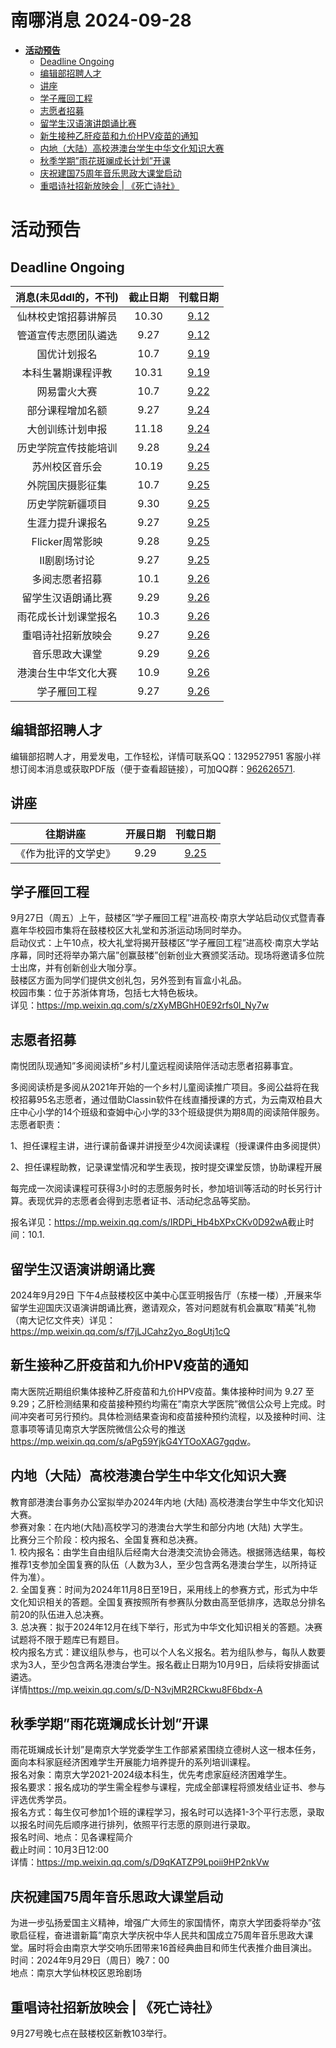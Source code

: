 # 南哪消息 2024-09-28

-   <a href="#活动预告" id="toc-活动预告"><strong>活动预告</strong></a>
    -   <a href="#deadline-ongoing" id="toc-deadline-ongoing">Deadline
        Ongoing</a>
    -   <a href="#编辑部招聘人才" id="toc-编辑部招聘人才">编辑部招聘人才</a>
    -   <a href="#讲座" id="toc-讲座">讲座</a>
    -   <a href="#学子雁回工程" id="toc-学子雁回工程">学子雁回工程</a>
    -   <a href="#志愿者招募" id="toc-志愿者招募">志愿者招募</a>
    -   <a href="#留学生汉语演讲朗诵比赛"
        id="toc-留学生汉语演讲朗诵比赛">留学生汉语演讲朗诵比赛</a>
    -   <a href="#新生接种乙肝疫苗和九价hpv疫苗的通知"
        id="toc-新生接种乙肝疫苗和九价hpv疫苗的通知">新生接种乙肝疫苗和九价HPV疫苗的通知</a>
    -   <a href="#内地大陆高校港澳台学生中华文化知识大赛"
        id="toc-内地大陆高校港澳台学生中华文化知识大赛">内地（大陆）高校港澳台学生中华文化知识大赛</a>
    -   <a href="#秋季学期雨花斑斓成长计划开课"
        id="toc-秋季学期雨花斑斓成长计划开课">秋季学期”雨花斑斓成长计划”开课</a>
    -   <a href="#庆祝建国75周年音乐思政大课堂启动"
        id="toc-庆祝建国75周年音乐思政大课堂启动">庆祝建国75周年音乐思政大课堂启动</a>
    -   <a href="#重唱诗社招新放映会-死亡诗社"
        id="toc-重唱诗社招新放映会-死亡诗社">重唱诗社招新放映会 |
        《死亡诗社》</a>

# **活动预告**

## Deadline Ongoing

| 消息(未见ddl的，不刊) | 截止日期 |                     刊载日期                      |
|:---------------------:|:--------:|:-------------------------------------------------:|
| 仙林校史馆招募讲解员  |  10.30   | [9.12](https://nik-nul.github.io/news/2024-09-12) |
| 管道宣传志愿团队遴选  |   9.27   | [9.12](https://nik-nul.github.io/news/2024-09-12) |
|     国优计划报名      |   10.7   | [9.19](https://nik-nul.github.io/news/2024-09-19) |
|  本科生暑期课程评教   |  10.31   | [9.19](https://nik-nul.github.io/news/2024-09-19) |
|     网易雷火大赛      |   10.7   | [9.22](https://nik-nul.github.io/news/2024-09-22) |
|   部分课程增加名额    |   9.27   | [9.24](https://nik-nul.github.io/news/2024-09-24) |
|   大创训练计划申报    |  11.18   | [9.24](https://nik-nul.github.io/news/2024-09-24) |
| 历史学院宣传技能培训  |   9.28   | [9.24](https://nik-nul.github.io/news/2024-09-24) |
|    苏州校区音乐会     |  10.19   | [9.25](https://nik-nul.github.io/news/2024-09-25) |
|   外院国庆摄影征集    |   10.7   | [9.25](https://nik-nul.github.io/news/2024-09-25) |
|   历史学院新疆项目    |   9.30   | [9.25](https://nik-nul.github.io/news/2024-09-25) |
|   生涯力提升课报名    |   9.27   | [9.25](https://nik-nul.github.io/news/2024-09-25) |
|    Flicker周常影映    |   9.28   | [9.25](https://nik-nul.github.io/news/2024-09-25) |
|     II剧剧场讨论      |   9.27   | [9.25](https://nik-nul.github.io/news/2024-09-25) |
|    多阅志愿者招募     |   10.1   | [9.26](https://nik-nul.github.io/news/2024-09-26) |
|  留学生汉语朗诵比赛   |   9.29   | [9.26](https://nik-nul.github.io/news/2024-09-26) |
| 雨花成长计划课堂报名  |   10.3   | [9.26](https://nik-nul.github.io/news/2024-09-26) |
|  重唱诗社招新放映会   |   9.27   | [9.26](https://nik-nul.github.io/news/2024-09-26) |
|    音乐思政大课堂     |   9.29   | [9.26](https://nik-nul.github.io/news/2024-09-26) |
| 港澳台生中华文化大赛  |   10.9   | [9.26](https://nik-nul.github.io/news/2024-09-26) |
|     学子雁回工程      |   9.27   | [9.26](https://nik-nul.github.io/news/2024-09-26) |

## 编辑部招聘人才

编辑部招聘人才，用爱发电，工作轻松，详情可联系QQ：1329527951 客服小祥  
想订阅本消息或获取PDF版（便于查看超链接），可加QQ群：[962626571](https://qm.qq.com/q/FGX1VYCrGS).

## 讲座

|       往期讲座       | 开展日期 |                     刊载日期                      |
|:--------------------:|:--------:|:-------------------------------------------------:|
| 《作为批评的文学史》 |   9.29   | [9.25](https://nik-nul.github.io/news/2024-09-25) |

  
  

## 学子雁回工程

9月27日（周五）上午，鼓楼区”学子雁回工程”进高校·南京大学站启动仪式暨青春嘉年华校园市集将在鼓楼校区大礼堂和苏浙运动场同时举办。  
启动仪式：上午10点，校大礼堂将揭开鼓楼区”学子雁回工程”进高校·南京大学站序幕，同时还将举办第六届”创赢鼓楼”创新创业大赛颁奖活动。现场将邀请多位院士出席，并有创新创业大咖分享。  
鼓楼区方面为同学们提供文创礼包，另外签到有盲盒小礼品。  
校园市集：位于苏浙体育场，包括七大特色板块。  
详见：<https://mp.weixin.qq.com/s/zXyMBGhH0E92rfs0l_Ny7w>

## 志愿者招募

南悦团队现通知”多阅阅读桥”乡村儿童远程阅读陪伴活动志愿者招募事宜。

多阅阅读桥是多阅从2021年开始的一个乡村儿童阅读推广项目。多阅公益将在我校招募95名志愿者，通过借助Classin软件在线直播授课的方式，为云南双柏县大庄中心小学的14个班级和查姆中心小学的33个班级提供为期8周的阅读陪伴服务。志愿者职责：

1、担任课程主讲，进行课前备课并讲授至少4次阅读课程（授课课件由多阅提供）

2、担任课程助教，记录课堂情况和学生表现，按时提交课堂反馈，协助课程开展

每完成一次阅读课程可获得3小时的志愿服务时长，参加培训等活动的时长另行计算。表现优异的志愿者会得到志愿者证书、活动纪念品等奖励。

报名详见：<https://mp.weixin.qq.com/s/IRDPi_Hb4bXPxCKv0D92wA>截止时间：10.1.

## 留学生汉语演讲朗诵比赛

2024年9月29日
下午4点鼓楼校区中美中心匡亚明报告厅（东楼一楼）,开展来华留学生迎国庆汉语演讲朗诵比赛，邀请观众，答对问题就有机会赢取”精美”礼物（南大记忆文件夹）详见：<https://mp.weixin.qq.com/s/f7jLJCahz2yo_8ogUtj1cQ>

## 新生接种乙肝疫苗和九价HPV疫苗的通知

南大医院近期组织集体接种乙肝疫苗和九价HPV疫苗。集体接种时间为 9.27 至
9.29；乙肝检测结果和疫苗接种预约均需在”南京大学医院”微信公众号上完成。时间冲突者可另行预约。具体检测结果查询和疫苗接种预约流程，以及接种时间、注意事项等请见南京大学医院微信公众号的推送<https://mp.weixin.qq.com/s/aPg59YjkG4YTOoXAG7gqdw>。

## 内地（大陆）高校港澳台学生中华文化知识大赛

教育部港澳台事务办公室拟举办2024年内地 (大陆)
高校港澳台学生中华文化知识大赛。  
参赛对象：在内地(大陆)高校学习的港澳台大学生和部分内地 (大陆) 大学生。  
比赛分三个阶段：校内报名、全国复赛和总决赛。  
1.
校内报名：由学生自由组队后经南大台港澳交流协会筛选。根据筛选结果，每校推荐1支参加全国复赛的队伍（人数为3人，至少包含两名港澳台学生，以所持证件为准）。  
2.
全国复赛：时间为2024年11月8日至19日，采用线上的参赛方式，形式为中华文化知识相关的答题。全国复赛按照所有参赛队分数由高至低排序，选取总分排名前20的队伍进入总决赛。  
3.
总决赛：拟于2024年12月在线下举行，形式为中华文化知识相关的答题。决赛试题将不限于题库已有题目。  
校内报名方式：建议组队参与，也可以个人名义报名。若为组队参与，每队人数要求为3人，至少包含两名港澳台学生。报名截止日期为10月9日，后续将安排面试遴选。  
详情<https://mp.weixin.qq.com/s/D-N3vjMR2RCkwu8F6bdx-A>

## 秋季学期”雨花斑斓成长计划”开课

雨花斑斓成长计划”是南京大学党委学生工作部紧紧围绕立德树人这一根本任务，面向本科家庭经济困难学生开展能力培养提升的系列培训课程。  
报名对象：南京大学2021-2024级本科生，优先考虑家庭经济困难学生。  
报名要求：报名成功的学生需全程参与课程，完成全部课程将颁发结业证书、参与评选优秀学员。  
报名方式：每生仅可参加1个班的课程学习，报名时可以选择1-3个平行志愿，录取以报名时间先后顺序进行排列，依照平行志愿的原则进行录取。  
报名时间、地点：见各课程简介  
截止时间：10月3日12:00  
详情：<https://mp.weixin.qq.com/s/D9qKATZP9Lpoii9HP2nkVw>

## 庆祝建国75周年音乐思政大课堂启动

为进一步弘扬爱国主义精神，增强广大师生的家国情怀，南京大学团委将举办”弦歌启征程，奋进谱新篇”南京大学庆祝中华人民共和国成立75周年音乐思政大课堂。届时将会由南京大学交响乐团带来16首经典曲目和师生代表推介曲目演出。  
时间：2024年9月29日（周日）晚7：00  
地点：南京大学仙林校区恩玲剧场  

## 重唱诗社招新放映会 \| 《死亡诗社》

9月27号晚七点在鼓楼校区新教103举行。
